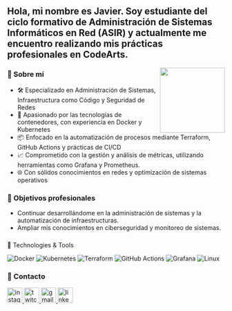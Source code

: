 <h2 align="left">Hola, mi nombre es Javier. 
Soy estudiante del ciclo formativo de Administración de Sistemas Informáticos en Red (ASIR) y actualmente me encuentro realizando mis prácticas profesionales en CodeArts. </h2>

<img align="right" height="150" src="https://i.gifer.com/WiCJ.gif"  />

###  💬 Sobre mí
- 🛠️ Especializado en Administración de Sistemas, Infraestructura como Código y Seguridad de Redes
- 🐳 Apasionado por las tecnologías de contenedores, con experiencia en Docker y Kubernetes
- 📦 Enfocado en la automatización de procesos mediante Terraform, GitHub Actions y prácticas de CI/CD
- 📈 Comprometido con la gestión y análisis de métricas, utilizando herramientas como Grafana y Prometheus.
- 🌐 Con sólidos conocimientos en redes y optimización de sistemas operativos

### 🌱 Objetivos profesionales

- Continuar desarrollándome en la administración de sistemas y la automatización de infraestructuras.
- Ampliar mis conocimientos en ciberseguridad y monitoreo de sistemas.

###

🚀 Technologies & Tools
 
 ![Docker](https://img.shields.io/badge/Docker-2496ED?style=flat&logo=docker&logoColor=white)
 ![Kubernetes](https://img.shields.io/badge/Kubernetes-326CE5?style=flat&logo=kubernetes&logoColor=white)
 ![Terraform](https://img.shields.io/badge/Terraform-623CE4?style=flat&logo=terraform&logoColor=white)
 ![GitHub Actions](https://img.shields.io/badge/GitHub%20Actions-2088FF?style=flat&logo=githubactions&logoColor=white)
 ![Grafana](https://img.shields.io/badge/Grafana-F46800?style=flat&logo=grafana&logoColor=white)
 ![Linux](https://img.shields.io/badge/Linux-FCC624?style=flat&logo=linux&logoColor=black)

### 📩 Contacto

<div align="left">
  <a href="https://www.instagram.com/javiromero.04/" target="_blank">
    <img src="https://img.shields.io/static/v1?message=Instagram&logo=instagram&label=&color=E4405F&logoColor=white&labelColor=&style=for-the-badge" height="35" alt="instagram logo"  />
  </a>
  <a href="https://www.twitch.tv/jmonkeygg" target="_blank">
    <img src="https://img.shields.io/static/v1?message=Twitch&logo=twitch&label=&color=9146FF&logoColor=white&labelColor=&style=for-the-badge" height="35" alt="twitch logo"  />
  </a>
  <a href="mailto:javiymarina04@gmail.com" target="_blank">
    <img src="https://img.shields.io/static/v1?message=Gmail&logo=gmail&label=&color=D14836&logoColor=white&labelColor=&style=for-the-badge" height="35" alt="gmail logo"  />
  </a>
  <a href="https://www.linkedin.com/in/javier-romero-lancha-352647182/" target="_blank">
    <img src="https://img.shields.io/static/v1?message=LinkedIn&logo=linkedin&label=&color=0077B5&logoColor=white&labelColor=&style=for-the-badge" height="35" alt="linkedin logo"  />
  </a>
</div>

###
